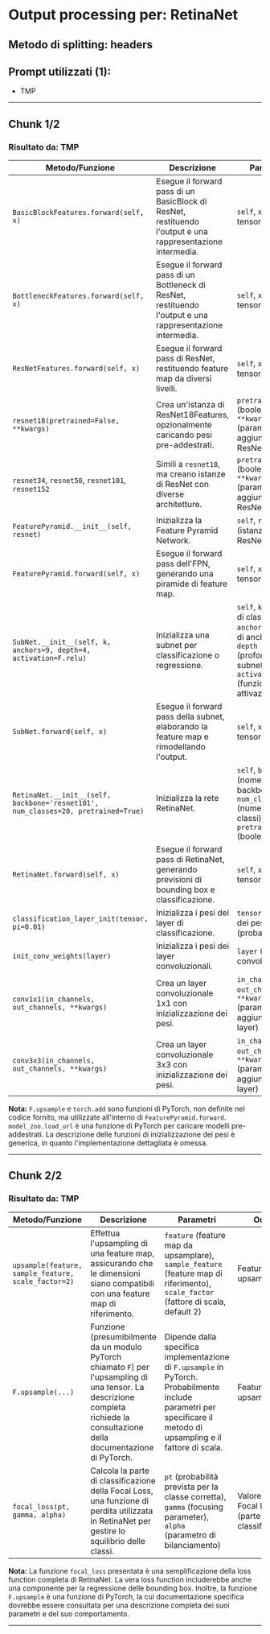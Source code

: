 # Output processing per: RetinaNet

## Metodo di splitting: headers
## Prompt utilizzati (1):
- TMP

---

## Chunk 1/2

### Risultato da: TMP
| Metodo/Funzione | Descrizione | Parametri | Output |
|---|---|---|---|
| `BasicBlockFeatures.forward(self, x)` | Esegue il forward pass di un BasicBlock di ResNet, restituendo l'output e una rappresentazione intermedia. | `self`, `x` (input tensor) | `out`, `conv2_rep` |
| `BottleneckFeatures.forward(self, x)` | Esegue il forward pass di un Bottleneck di ResNet, restituendo l'output e una rappresentazione intermedia. | `self`, `x` (input tensor) | `out`, `conv3_rep` |
| `ResNetFeatures.forward(self, x)` | Esegue il forward pass di ResNet, restituendo feature map da diversi livelli. | `self`, `x` (input tensor) | `c2`, `c3`, `c4`, `c5` |
| `resnet18(pretrained=False, **kwargs)` | Crea un'istanza di ResNet18Features, opzionalmente caricando pesi pre-addestrati. | `pretrained` (booleano), `**kwargs` (parametri aggiuntivi per ResNet) | Istanza di `ResNetFeatures` |
| `resnet34`, `resnet50`, `resnet101`, `resnet152` | Simili a `resnet18`, ma creano istanze di ResNet con diverse architetture. | `pretrained` (booleano), `**kwargs` (parametri aggiuntivi per ResNet) | Istanza di `ResNetFeatures` |
| `FeaturePyramid.__init__(self, resnet)` | Inizializza la Feature Pyramid Network. | `self`, `resnet` (istanza di ResNetFeatures) | Nessuno |
| `FeaturePyramid.forward(self, x)` | Esegue il forward pass dell'FPN, generando una piramide di feature map. | `self`, `x` (input tensor) | `pyramid_feature_3`, `pyramid_feature_4`, `pyramid_feature_5`, `pyramid_feature_6`, `pyramid_feature_7` |
| `SubNet.__init__(self, k, anchors=9, depth=4, activation=F.relu)` | Inizializza una subnet per classificazione o regressione. | `self`, `k` (numero di classi + 1), `anchors` (numero di anchor box), `depth` (profondità della subnet), `activation` (funzione di attivazione) | Nessuno |
| `SubNet.forward(self, x)` | Esegue il forward pass della subnet, elaborando la feature map e rimodellando l'output. | `self`, `x` (input tensor) | Tensor rimodellato con previsioni per ogni anchor box |
| `RetinaNet.__init__(self, backbone='resnet101', num_classes=20, pretrained=True)` | Inizializza la rete RetinaNet. | `self`, `backbone` (nome del backbone), `num_classes` (numero di classi), `pretrained` (booleano) | Nessuno |
| `RetinaNet.forward(self, x)` | Esegue il forward pass di RetinaNet, generando previsioni di bounding box e classificazione. | `self`, `x` (input tensor) | `bbox_predictions`, `class_predictions` |
| `classification_layer_init(tensor, pi=0.01)` | Inizializza i pesi del layer di classificazione. | `tensor` (tensor dei pesi), `pi` (probabilità) | Nessuno (modifica il tensor in place) |
| `init_conv_weights(layer)` | Inizializza i pesi dei layer convoluzionali. | `layer` (layer convoluzionale) | Nessuno (modifica il layer in place) |
| `conv1x1(in_channels, out_channels, **kwargs)` | Crea un layer convoluzionale 1x1 con inizializzazione dei pesi. | `in_channels`, `out_channels`, `**kwargs` (parametri aggiuntivi per il layer) | Istanza di un layer convoluzionale 1x1 |
| `conv3x3(in_channels, out_channels, **kwargs)` | Crea un layer convoluzionale 3x3 con inizializzazione dei pesi. | `in_channels`, `out_channels`, `**kwargs` (parametri aggiuntivi per il layer) | Istanza di un layer convoluzionale 3x3 |

**Nota:**  `F.upsample` e `torch.add` sono funzioni di PyTorch, non definite nel codice fornito, ma utilizzate all'interno di `FeaturePyramid.forward`.  `model_zoo.load_url` è una funzione di PyTorch per caricare modelli pre-addestrati.  La descrizione delle funzioni di inizializzazione dei pesi è generica, in quanto l'implementazione dettagliata è omessa.


---

## Chunk 2/2

### Risultato da: TMP
| Metodo/Funzione | Descrizione | Parametri | Output |
|---|---|---|---|
| `upsample(feature, sample_feature, scale_factor=2)` | Effettua l'upsampling di una feature map, assicurando che le dimensioni siano compatibili con una feature map di riferimento. | `feature` (feature map da upsamplare), `sample_feature` (feature map di riferimento), `scale_factor` (fattore di scala, default 2) | Feature map upsampolata |
| `F.upsample(...)` | Funzione (presumibilmente da un modulo PyTorch chiamato `F`) per l'upsampling di una tensor.  La descrizione completa richiede la consultazione della documentazione di PyTorch. | Dipende dalla specifica implementazione di `F.upsample` in PyTorch.  Probabilmente include parametri per specificare il metodo di upsampling e il fattore di scala. | Feature map upsampolata |
| `focal_loss(pt, gamma, alpha)` | Calcola la parte di classificazione della Focal Loss, una funzione di perdita utilizzata in RetinaNet per gestire lo squilibrio delle classi. | `pt` (probabilità prevista per la classe corretta), `gamma` (focusing parameter), `alpha` (parametro di bilanciamento) | Valore della Focal Loss (parte di classificazione) |


**Nota:**  La funzione `focal_loss` presentata è una semplificazione della loss function completa di RetinaNet.  La vera loss function includerebbe anche una componente per la regressione delle bounding box.  Inoltre, la funzione `F.upsample` è una funzione di PyTorch, la cui documentazione specifica dovrebbe essere consultata per una descrizione completa dei suoi parametri e del suo comportamento.


---

